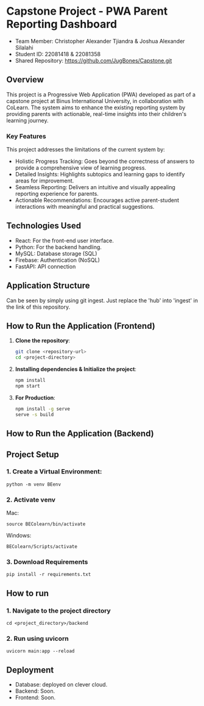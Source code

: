 # Capstone Project - PWA Parent Reporting Dashboard

- Team Member: Christopher Alexander Tjiandra & Joshua Alexander Silalahi 
- Student ID: 22081418 & 22081358
- Shared Repository: https://github.com/JugBones/Capstone.git 

## Overview
This project is a Progressive Web Application (PWA) developed as part of a capstone project at Binus International University, in collaboration with CoLearn. The system aims to enhance the existing reporting system by providing parents with actionable, real-time insights into their children's learning journey.

### Key Features
This project addresses the limitations of the current system by:
- Holistic Progress Tracking: Goes beyond the correctness of answers to provide a comprehensive view of learning progress.
- Detailed Insights: Highlights subtopics and learning gaps to identify areas for improvement.
- Seamless Reporting: Delivers an intuitive and visually appealing reporting experience for parents.
- Actionable Recommendations: Encourages active parent-student interactions with meaningful and practical suggestions.


## Technologies Used
- React: For the front-end user interface.
- Python: For the backend handling.
- MySQL: Database storage (SQL)
- Firebase: Authentication (NoSQL)
- FastAPI: API connection

## Application Structure
Can be seen by simply using git ingest. Just replace the 'hub' into 'ingest' in the link of this repository. 

## How to Run the Application (Frontend)
1. **Clone the repository**:
   ```bash
   git clone <repository-url>
   cd <project-directory>

2. **Installing dependencies & Initialize the project**:
   ```bash
   npm install
   npm start

2. **For Production**:
   ```bash
   npm install -g serve
   serve -s build


## How to Run the Application (Backend)

## Project Setup
### 1. Create a Virtual Environment:
```
python -m venv BEenv
```

### 2. Activate venv
Mac:
```
source BEColearn/bin/activate
```

Windows:
```
BEColearn/Scripts/activate
```

### 3. Download Requirements
```
pip install -r requirements.txt
```

## How to run
### 1. Navigate to the project directory
```
cd <project_directory>/backend
```

### 2. Run using uvicorn
```
uvicorn main:app --reload
```

## Deployment
- Database: deployed on clever cloud.
- Backend: Soon.
- Frontend: Soon.